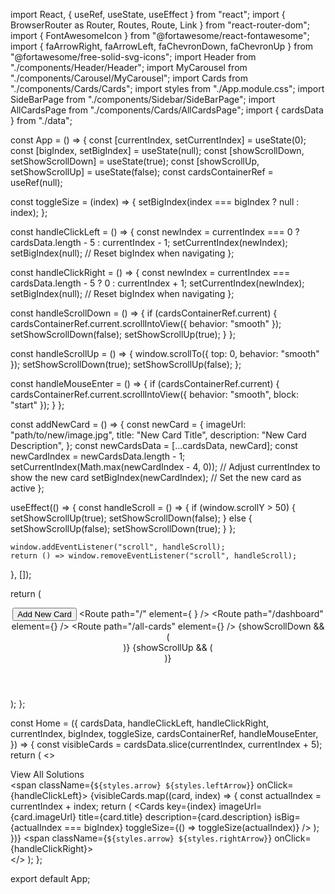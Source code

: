 import React, { useRef, useState, useEffect } from "react";
import { BrowserRouter as Router, Routes, Route, Link } from "react-router-dom";
import { FontAwesomeIcon } from "@fortawesome/react-fontawesome";
import { faArrowRight, faArrowLeft, faChevronDown, faChevronUp } from "@fortawesome/free-solid-svg-icons";
import Header from "./components/Header/Header";
import MyCarousel from "./components/Carousel/MyCarousel";
import Cards from "./components/Cards/Cards";
import styles from "./App.module.css";
import SideBarPage from "./components/Sidebar/SideBarPage";
import AllCardsPage from "./components/Cards/AllCardsPage";
import { cardsData } from "./data";

const App = () => {
  const [currentIndex, setCurrentIndex] = useState(0);
  const [bigIndex, setBigIndex] = useState(null);
  const [showScrollDown, setShowScrollDown] = useState(true);
  const [showScrollUp, setShowScrollUp] = useState(false);
  const cardsContainerRef = useRef(null);

  const toggleSize = (index) => {
    setBigIndex(index === bigIndex ? null : index);
  };

  const handleClickLeft = () => {
    const newIndex = currentIndex === 0 ? cardsData.length - 5 : currentIndex - 1;
    setCurrentIndex(newIndex);
    setBigIndex(null); // Reset bigIndex when navigating
  };

  const handleClickRight = () => {
    const newIndex = currentIndex === cardsData.length - 5 ? 0 : currentIndex + 1;
    setCurrentIndex(newIndex);
    setBigIndex(null); // Reset bigIndex when navigating
  };

  const handleScrollDown = () => {
    if (cardsContainerRef.current) {
      cardsContainerRef.current.scrollIntoView({ behavior: "smooth" });
      setShowScrollDown(false);
      setShowScrollUp(true);
    }
  };

  const handleScrollUp = () => {
    window.scrollTo({ top: 0, behavior: "smooth" });
    setShowScrollDown(true);
    setShowScrollUp(false);
  };

  const handleMouseEnter = () => {
    if (cardsContainerRef.current) {
      cardsContainerRef.current.scrollIntoView({ behavior: "smooth", block: "start" });
    }
  };

  const addNewCard = () => {
    const newCard = {
      imageUrl: "path/to/new/image.jpg",
      title: "New Card Title",
      description: "New Card Description",
    };
    const newCardsData = [...cardsData, newCard];
    const newCardIndex = newCardsData.length - 1;
    setCurrentIndex(Math.max(newCardIndex - 4, 0)); // Adjust currentIndex to show the new card
    setBigIndex(newCardIndex); // Set the new card as active
  };

  useEffect(() => {
    const handleScroll = () => {
      if (window.scrollY > 50) {
        setShowScrollUp(true);
        setShowScrollDown(false);
      } else {
        setShowScrollUp(false);
        setShowScrollDown(true);
      }
    };

    window.addEventListener("scroll", handleScroll);
    return () => window.removeEventListener("scroll", handleScroll);
  }, []);

  return (
    <Router>
      <div className={styles.app}>
        <Header />
        <button onClick={addNewCard} className={styles.addButton}>Add New Card</button>
        <Routes>
          <Route
            path="/"
            element={
              <Home
                cardsData={cardsData}
                handleClickLeft={handleClickLeft}
                handleClickRight={handleClickRight}
                currentIndex={currentIndex}
                bigIndex={bigIndex}
                toggleSize={toggleSize}
                cardsContainerRef={cardsContainerRef}
                handleMouseEnter={handleMouseEnter}
              />
            }
          />
          <Route path="/dashboard" element={<SideBarPage />} />
          <Route
            path="/all-cards"
            element={<AllCardsPage cardsData={cardsData} cardsContainerRef={cardsContainerRef} />}
          />
        </Routes>
        {showScrollDown && (
          <div className={styles.scrollDownButton} onClick={handleScrollDown} title="Scroll Down">
            <FontAwesomeIcon icon={faChevronDown} />
          </div>
        )}
        {showScrollUp && (
          <div className={styles.scrollUpButton} onClick={handleScrollUp} title="Scroll Up">
            <FontAwesomeIcon icon={faChevronUp} />
          </div>
        )}
      </div>
    </Router>
  );
};

const Home = ({
  cardsData,
  handleClickLeft,
  handleClickRight,
  currentIndex,
  bigIndex,
  toggleSize,
  cardsContainerRef,
  handleMouseEnter,
}) => {
  const visibleCards = cardsData.slice(currentIndex, currentIndex + 5);
  return (
    <>
      <MyCarousel />
      <div
        className={styles.cardsContainer}
        ref={cardsContainerRef}
        onMouseEnter={handleMouseEnter}
      >
        <div className={styles.viewAllContainer}>
          <Link to="/all-cards" className={styles.viewAllButton}>
            View All Solutions <FontAwesomeIcon icon={faArrowRight} className={styles.icon} />
          </Link>
        </div>
        <span className={`${styles.arrow} ${styles.leftArrow}`} onClick={handleClickLeft}>
          <FontAwesomeIcon icon={faArrowLeft} title="Previous" />
        </span>
        {visibleCards.map((card, index) => {
          const actualIndex = currentIndex + index;
          return (
            <Cards
              key={index}
              imageUrl={card.imageUrl}
              title={card.title}
              description={card.description}
              isBig={actualIndex === bigIndex}
              toggleSize={() => toggleSize(actualIndex)}
            />
          );
        })}
        <span className={`${styles.arrow} ${styles.rightArrow}`} onClick={handleClickRight}>
          <FontAwesomeIcon icon={faArrowRight} title="Next" />
        </span>
      </div>
    </>
  );
};

export default App;
